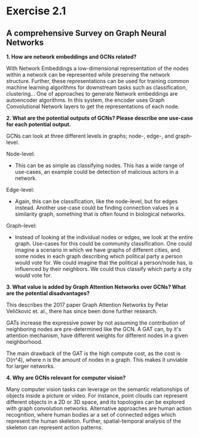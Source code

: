 # Exercise 2.1

## A comprehensive Survey on Graph Neural Networks

**1. How are network embeddings and GCNs related?**

With Network Embeddings a low-dimensional representation of the nodes within a network can be represented while preserving the network structure. Further, these representations can be used for training common machine learning algorithms for downstream tasks such as classification, clustering…
One of approaches to generate Network embeddings are autoencoder algorithms.  In this system, the encoder uses Graph Convolutional Network layers  to get the representations of each node.

**2. What are the potential outputs of GCNs? Please describe one use-case for each potential output.**

GCNs can look at three different levels in graphs; node-, edge-, and graph-level.

Node-level:
- This can be as simple as classifying nodes. This has a wide range of use-cases, an example could be detection of malicious actors in a network.

Edge-level:
- Again, this can be classification, like the node-level, but for edges instead. Another use-case could be finding connection values in a similarity graph, something that is often found in biological networks.

Graph-level:
- Instead of looking at the individual nodes or edges, we look at the entire graph. Use-cases for this could be community classification. One could imagine a scenario in which we have graphs of different cities, and some nodes in each graph describing which political party a person would vote for. We could imagine that the political a person/node has, is influenced by their neighbors. We could thus classify which party a city would vote for.

**3. What value is added by Graph Attention Networks over GCNs? What are the potential disadvantages?**

This describes the 2017 paper Graph Attention Networks by Petar Veličković et. al., there has since been done further research.

GATs increase the expressive power by not assuming the contribution of neighboring nodes are pre-determined like the GCN. A GAT can, by it's attention mechanism, have different weights for different nodes in a given neighborhood.

The main drawback of the GAT is the high compute cost, as the cost is O(n^4), where n is the amount of nodes in a graph. This makes it unviable for larger networks.

**4. Why are GCNs relevant for computer vision?**

Many computer vision tasks can leverage on the semantic relationships of objects inside a picture or video. For instance, point clouds can represent different objects in a 2D or 3D space, and its topologies can be explored with graph convolution networks.
Alternative approaches are human action recognition, where human bodies ar a set of connected edges which represent the human skeleton. Further, spatial-temporal analysis of the skeleton can represent action patterns.
